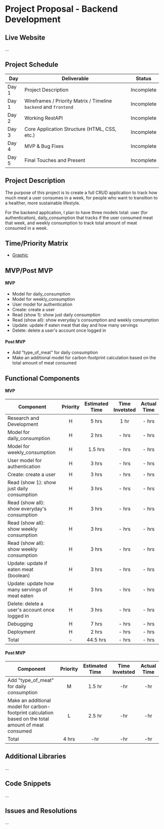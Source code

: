 # Project Proposal - Backend Development

## Live Website
...

## Project Schedule

|  Day | Deliverable | Status
|---|---| ---|
|Day 1| Project Description | Incomplete
|Day 1| Wireframes / Priority Matrix / Timeline `backend` and `frontend`| Incomplete
|Day 2| Working RestAPI | Incomplete
|Day 3| Core Application Structure (HTML, CSS, etc.) | Incomplete
|Day 4| MVP & Bug Fixes | Incomplete
|Day 5| Final Touches and Present | Incomplete

## Project Description
The purpose of this project is to create a full CRUD application to track how much meat a user consumes in a week, for people who want to transition to a healther, more sustainable lifestyle.

For the backend application, I plan to have three models total: user (for authentication), daily_consumption that tracks if the user consumed meat that week, and weekly consumption to track total amount of meat consumed in a week. 


## Time/Priority Matrix 
- [Graphic](https://res.cloudinary.com/ds7vqqwb8/image/upload/v1600052787/Project%203%20-%20leaft/IMG_1542_gzw2vb.heic)


## MVP/Post MVP

#### MVP
- Model for daily_consumption
- Model for weekly_consumption
- User model for authentication
- Create: create a user
- Read (show 1): show just daily consumption
- Read (show all): show everyday's consumption and weekly consumption
- Update: update if eaten meat that day and how many servings
- Delete: delete a user's account once logged in 

#### Post MVP
- Add "type_of_meat" for daily consumption
- Make an additional model for carbon-footprint calculation based on the total amount of meat consumed 

## Functional Components

#### MVP
| Component | Priority | Estimated Time | Time Invetsted | Actual Time |
| --- | :---: |  :---: | :---: | :---: |
| Research and Development| H | 5 hrs | 1 hr | - hrs |
| Model for daily_consumption| H | 2 hrs | - hrs | - hrs |
| Model for weekly_consumption | H | 1.5 hrs | - hrs | - hrs |
| User model for authentication | H | 3 hrs | - hrs | - hrs |
| Create: create a user | H | 3 hrs | - hrs | - hrs |
| Read (show 1): show just daily consumption | H | 3 hrs | - hrs | - hrs |
| Read (show all): show everyday's consumption | H | 3 hrs | - hrs | - hrs |
| Read (show all): show weekly consumption | H | 3 hrs | - hrs | - hrs |
| Read (show all): show weekly consumption | H | 3 hrs | - hrs | - hrs |
| Update: update if eaten meat (boolean) | H | 3 hrs | - hrs | - hrs |
| Update: update how many servings of meat eaten | H | 3 hrs | - hrs | - hrs |
| Delete: delete a user's account once logged in | H | 3 hrs | - hrs | - hrs |
| Debugging| H | 7 hrs | - hrs |  - hrs |
| Deployment| H | 2 hrs | - hrs | - hrs |
| Total | - | 44.5 hrs | - hrs | - hrs |


#### Post MVP
| Component | Priority | Estimated Time | Time Invetsted | Actual Time |
| --- | :---: |  :---: | :---: | :---: |
| Add "type_of_meat" for daily consumption | M | 1.5 hr | -hr | -hr |
| Make an additional model for carbon-footprint calculation based on the total amount of meat consumed  | L | 2.5 hr | -hr | -hr |
| Total | 4 hrs | -hr | -hr | -hr |

## Additional Libraries
...

## Code Snippets

...

## Issues and Resolutions
 
...

